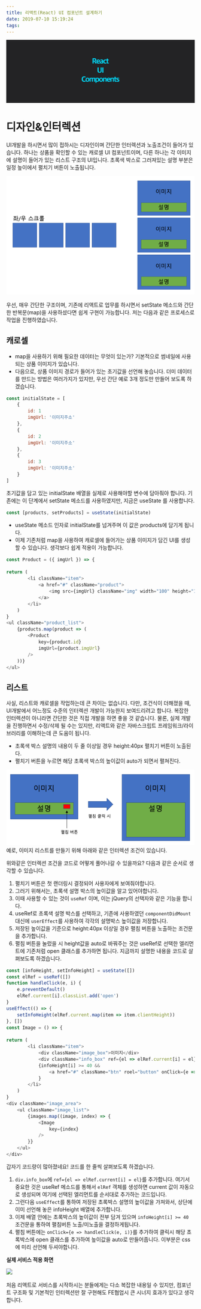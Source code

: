```yaml
---
title: 리액트(React) UI 컴포넌트 설계하기
date: 2019-07-10 15:19:24
tags:
---
```


![](/image/react-ui-components/1.png)

# 디자인&인터렉션

UI개발을 하시면서 많이 접하시는 디자인이며 간단한 인터렉션과 노출조건이 들어가 있습니다. 하나는 상품을 확인할 수 있는 캐로셀 UI 컴포넌트이며, 다른 하나는 각 이미지에 설명이 들어가 있는 리스트 구조의 UI입니다. 초록색 박스로 그러져있는 설명 부분은 일정 높이에서 펼치기 버튼이 노출됩니다.

![](/image/react-ui-components/2.png)

우선, 매우 간단한 구조이며, 기존에 리액트로 업무를 하시면서 setState 메소드와 간단한 반복문(map)을 사용하셨다면 쉽게 구현이 가능합니다. 저는 다음과 같은 프로세스로 작업을 진행하였습니다.

## 캐로셀

- map을 사용하기 위해 필요한 데이터는 무엇이 있는가? 기본적으로 썸네일에 사용되는 상품 이미지가 있습니다.
- 다음으로, 상품 이미지 경로가 들어가 있는 초기값을 선언해 놓습니다. 더미 데이터를 만드는 방법은 여러가지가 있지만, 우선 간단 예로 3개 정도만 만들어 보도록 하겠습니다.

```js
const initialState = [
    {
        id: 1
        imgUrl: '이미지주소'
    },
    {
        id: 2
        imgUrl: '이미지주소'
    },
    {
        id: 3
        imgUrl: '이미지주소'
    }
]
```

초기값을 담고 있는 initialState 배열을 실제로 사용해야할 변수에 담아줘야 합니다. 기존에는 이 단계에서 setState 메소드를 사용하였지만, 지금은 useState 를 사용합니다.

```js
const [products, setProducts] = useState(initialState)
```

- useState 메소드 인자로 initialState를 넘겨주며 이 값은 products에 담기게 됩니다.
- 이제 기존처럼 map을 사용하여 캐로셀에 들어가는 상품 이미지가 담긴 UI를 생성할 수 있습니다. 생각보다 쉽게 적용이 가능합니다.

```js
const Product = ({ imgUrl }) => {
    
return (
        <li className="item">
            <a href="#" className="product">
                <img src={imgUrl} className="img" width="100" height="100" alt="이미지" />
            </a>
        </li>	
    )
}
<ul className="product_list">
    {products.map(product => (
        <Product
            key={product.id}
            imgUrl={product.imgUrl}
        />
    ))}
</ul>
```

## 리스트
사실, 리스트와 캐로셀을 작업하는데 큰 차이는 없습니다. 다만, 조건식이 더해졌을 때, UI개발에서 어느정도 수준의 인터렉션 개발이 가능한지 보여드리려고 합니다. 복잡한 인터렉션이 아니라면 간단한 것은 직접 개발을 하면 좋을 것 같습니다. 물론, 실제 개발을 진행하면서 수정/삭제 될 수는 있지만, 리액트와 같은 자바스크립트 프레임워크/라이브러리를 이해하는데 큰 도움이 됩니다.

- 초록색 박스 설명의 내용이 두 줄 이상일 경우 height:40px 펼치기 버튼이 노출된다.
- 펼치기 버튼을 누르면 해당 초록색 박스의 높이값이 auto가 되면서 펼쳐진다.

![](/image/react-ui-components/3.png)
예로, 이미지 리스트를 만들기 위해 아래와 같은 인터렉션 조건이 있습니다.

위와같은 인터렉션 조건을 코드로 어떻게 풀어나갈 수 있을까요? 다음과 같은 순서로 생각할 수 있습니다.

1. 펼치기 버튼은 첫 랜더링시 결정되어 사용자에게 보여줘야합니다.
2. 그러기 위해서는, 초록색 설명 박스의 높이값을 알고 있어야합니다.
3. 이때 사용할 수 있는 것이 `useRef` 이며, 이는 jQuery의 선택자와 같은 기능을 합니다.
4. useRef로 초록색 설명 박스를 선택하고, 기존에 사용하였던 `componentDidMount` 대신에 `userEffect`를 사용하여 각각의 설명박스 높이값을 저장합니다.
5. 저장된 높이값을 기준으로 height:40px 이상일 경우 펼침 버튼을 노출하는 조건문을 추가합니다.
6. 펼침 버튼을 눌렀을 시 height값을 auto로 바꿔주는 것은 useRef로 선택한 엘리먼트에 기존처럼 open 클래스를 추가하면 됩니다. 지금까지 설명한 내용을 코드로 살펴보도록 하겠습니다.

```js
const [infoHeight, setInfoHeight] = useState([])
const elRef = useRef([])
function handleClick(e, i) {
    e.preventDefault()
    elRef.current[i].classList.add('open')
}
useEffect(() => {
    setInfoHeight(elRef.current.map(item => item.clientHeight))
}, [])
const Image = () => {
    
return (
        <li className="item">
            <div className="image_box">이미지</div>
            <div className="info_box" ref={el => elRef.current[i] = el}>설명</div>
            {infoHeight[i] >= 40 &&
                <a href="#" className="btn" roel="button" onClick={e => handleClick(e, i)}>펼침버튼</a>
            }
        </li>	
    )
}
<div className="image_area">
    <ul className="image_list">
        {images.map((image, index) => {
            <Image
                key={index}
            />
        }}
    </ul>
</div>
```

갑자기 코드량이 많아졌네요! 코드를 한 줄씩 살펴보도록 하겠습니다.

1. `div.info_box`에 `ref={el => elRef.current[i] = el}`를 추가합니다. 여기서 중요한 것은 useRef 메소드를 통해서 `elRef` 객체를 생성하면 current 값이 자동으로 생성되며 여기에 선택된 엘리먼트를 순서대로 추가하는 코드입니다.
2. 그런다음 `useEffect`를 통하여 저장된 초록박스 설명의 높이값을 가져와서, 상단에 이미 선언해 놓은 infoHeight 배열에 추가합니다.
3. 이제 배열 안에는 초록박스의 높이값이 전부 담겨 있으며 `infoHeight[i] >= 40` 조건문을 통하여 펼침버튼 노출/미노출을 결정하게됩니다.
4. 펼침 버튼에는 `onClick={e => handleClick(e, i)}`를 추가하여 클릭시 해당 초록박스에 open 클래스를 추가하여 높이값을 auto로 만들어줍니다. 이부분은 css에 미리 선언해 두셔야합니다.

**실제 서비스 적용 화면**

![](/image/react-ui-components/4.gif)

처음 리액트로 서비스를 시작하시는 분들에게는 다소 복잡한 내용일 수 있지만, 컴포넌트 구조화 및 기본적인 인터렉션만 잘 구현해도 FE협업시 큰 시너지 효과가 있다고 생각합니다.